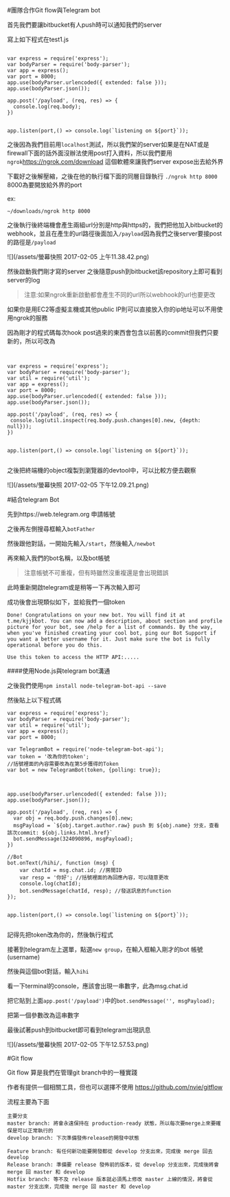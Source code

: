 #團隊合作Git flow與Telegram bot

首先我們要讓bitbucket有人push時可以通知我們的server


寫上如下程式在test1.js
```

var express = require('express');
var bodyParser = require('body-parser');
var app = express();
var port = 8000;
app.use(bodyParser.urlencoded({ extended: false }));
app.use(bodyParser.json());

app.post('/payload', (req, res) => {
  console.log(req.body);
})


app.listen(port,() => console.log(`listening on ${port}`));
```

之後因為我們目前用`localhost`測試，所以我們架的server如果是在NAT或是firewall下面的話外面沒辦法使用post打入資料，所以我們要用`ngrok`https://ngrok.com/download 這個軟體來讓我們server expose出去給外界

下載好之後解壓縮，之後在他的執行檔下面的同層目錄執行 `./ngrok http 8000` 8000為要開放給外界的port

ex:
```
~/downloads/ngrok http 8000
```

之後執行後終端機會產生兩組url分別是http與https的，我們把他加入bitbucket的webhook，並且在產生的url路徑後面加入`/payload`因為我們之後server要接post的路徑是`/payload`

![](/assets/螢幕快照 2017-02-05 上午11.38.42.png)

然後啟動我們剛才寫的server 之後隨意push到bitbucket該repository上即可看到server的log

>注意:如果ngrok重新啟動都會產生不同的url所以webhook的url也要更改

如果你是用EC2等虛擬主機或其他public IP則可以直接放入你的ip地址可以不用使用ngrok的服務



因為剛才的程式碼每次hook post過來的東西會包含以前舊的commit但我們只要新的，所以可改為

```


var express = require('express');
var bodyParser = require('body-parser');
var util = require('util');
var app = express();
var port = 8000;
app.use(bodyParser.urlencoded({ extended: false }));
app.use(bodyParser.json());

app.post('/payload', (req, res) => {
 console.log(util.inspect(req.body.push.changes[0].new, {depth: null}));
})


app.listen(port,() => console.log(`listening on ${port}`));


```

之後把終端機的object複製到瀏覽器的devtool中，可以比較方便去觀察

![](/assets/螢幕快照 2017-02-05 下午12.09.21.png)

#結合telegram Bot

先到https://web.telegram.org 申請帳號

之後再左側搜尋框輸入`botFather`

然後跟他對話，一開始先輸入`/start`，然後輸入`/newbot`

再來輸入我們的bot名稱，以及bot帳號

>注意帳號不可重複，但有時雖然沒重複還是會出現錯誤

此時重新開啟telegram或是稍等一下再次輸入即可

成功後會出現類似如下，並給我們一個token

```
Done! Congratulations on your new bot. You will find it at t.me/kjjkbot. You can now add a description, about section and profile picture for your bot, see /help for a list of commands. By the way, when you've finished creating your cool bot, ping our Bot Support if you want a better username for it. Just make sure the bot is fully operational before you do this.

Use this token to access the HTTP API:.....
```

####使用Node.js與telegram bot溝通

之後我們使用`npm install node-telegram-bot-api --save`

然後貼上以下程式碼

```
var express = require('express');
var bodyParser = require('body-parser');
var util = require('util');
var app = express();
var port = 8000;

var TelegramBot = require('node-telegram-bot-api');
var token = '改為你的token';
//括號裡面的內容需要改為在第5步獲得的Token
var bot = new TelegramBot(token, {polling: true});



app.use(bodyParser.urlencoded({ extended: false }));
app.use(bodyParser.json());

app.post('/payload', (req, res) => {
  var obj = req.body.push.changes[0].new;
  msgPayload = `${obj.target.author.raw} push 到 ${obj.name} 分支，查看該次commit: ${obj.links.html.href}`
  bot.sendMessage(324090896, msgPayload); 
})

//Bot
bot.onText(/hihi/, function (msg) {
    var chatId = msg.chat.id; //房間ID
    var resp = '你好'; //括號裡面的為回應內容，可以隨意更改
    console.log(chatId);
    bot.sendMessage(chatId, resp); //發送訊息的function
});


app.listen(port,() => console.log(`listening on ${port}`));


```

記得先把token改為你的，然後執行程式

接著到telegram左上選單，點選`new group`，在輸入框輸入剛才的bot 帳號(username)

然後與這個bot對話，輸入`hihi`

看一下terminal的console，應該會出現一串數字，此為msg.chat.id

把它貼到上面`app.post('/payload')`中的`bot.sendMessage('', msgPayload); 
`

把第一個參數改為這串數字

最後試著push到bitbucket即可看到telegram出現訊息

![](/assets/螢幕快照 2017-02-05 下午12.57.53.png)

#Git flow


Git flow 算是我們在管理git branch中的一種實踐

作者有提供一個相關工具，但也可以選擇不使用
https://github.com/nvie/gitflow

流程主要為下面

```
主要分支
master branch: 將會永遠保持在 production-ready 狀態，所以每次要merge上來要確保是可以正常執行的
develop branch: 下次準備發佈release的開發中狀態

Feature branch: 有任何新功能要開發都從 develop 分支出來，完成後 merge 回去 develop
Release branch: 準備要 release 發佈前的版本，從 develop 分支出來，完成後將會 merge 回 master 和 develop
Hotfix branch: 等不及 release 版本就必須馬上修改 master 上線的情況，將會從 master 分支出來，完成後 merge 回 master 和 develop
```